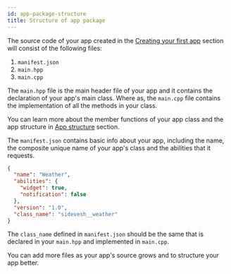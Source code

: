 ```yaml
---
id: app-package-structure
title: Structure of app package
---
```


The source code of your app created in the [Creating your first app](create-first-app.md) section will consist of the following files:
1. `manifest.json`
2. `main.hpp`
3. `main.cpp`

The `main.hpp` file is the main header file of your app and it contains the declaration of your app's main class.
Where as, the `main.cpp` file contains the implementation of all the methods in your class.  

You can learn more about the member functions of your app class and the app structure in [App structure](app-structure.md) section.  

The `manifest.json` contains basic info about your app, including the name, the composite unique name of your app's class and the abilities that it requests.
```json
{
  "name": "Weather",
  "abilities": {
    "widget": true,
    "notification": false
  },
  "version": "1.0",
  "class_name": "sidevesh__weather"
}

```

The `class_name` defined in `manifest.json` should be the same that is declared in your `main.hpp` and implemented in `main.cpp`.

You can add more files as your app's source grows and to structure your app better.
